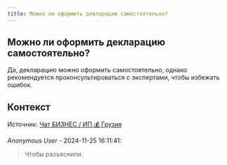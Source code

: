 ```yaml
---
title: Можно ли оформить декларацию самостоятельно?
---
```


## Можно ли оформить декларацию самостоятельно?

Да, декларацию можно оформить самостоятельно, однако рекомендуется проконсультироваться с экспертами, чтобы избежать ошибок.

## Контекст

Источник: [Чат БИЗНЕС / ИП 💰 Грузия](https://t.me/ip_ge)

_Anonymous User_ - 2024-11-25 16:11:41:

> Чтобы разъяснили.
